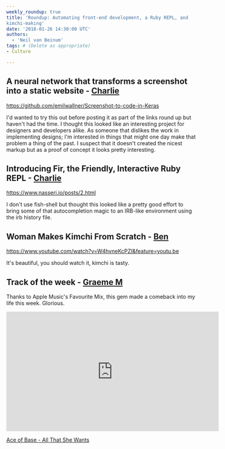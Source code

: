 ```yaml
---
weekly_roundup: true
title: 'Roundup: Automating front-end development, a Ruby REPL, and 
kimchi-making'
date: '2018-01-26 14:30:00 UTC'
authors:
  - 'Neil van Beinum'
tags: # (Delete as appropriate)
- Culture

---
```


## A neural network that transforms a screenshot into a static website - [Charlie](/people#charlie-egan)

https://github.com/emilwallner/Screenshot-to-code-in-Keras

I'd wanted to try this out before posting it as part of the links round up but haven't had the time. I thought this looked like an interesting project for designers and developers alike. As someone that dislikes the work in implementing designs; I'm interested in things that might one day make that problem a thing of the past. I suspect that it doesn't created the nicest markup but as a proof of concept it looks pretty interesting.

## Introducing Fir, the Friendly, Interactive Ruby REPL - [Charlie](/people#charlie-egan)

https://www.nasseri.io/posts/2.html

I don't use fish-shell but thought this looked like a pretty good effort to bring some of that autocompletion magic to an IRB-like environment using the irb history file.

## Woman Makes Kimchi From Scratch - [Ben](/people#ben-wong)

https://www.youtube.com/watch?v=W4hvneKcPZI&feature=youtu.be

It's beautiful, you should watch it, kimchi is tasty.

## Track of the week - [Graeme M](/people/#graeme-mccubbin)

Thanks to Apple Music's Favourite Mix, this gem made a comeback into my life this week. Glorious.

<iframe width="560" height="315" src="https://www.youtube.com/embed/d73tiBBzvFM?rel=0" frameborder="0" allow="autoplay; encrypted-media" allowfullscreen></iframe>

[Ace of Base - All That She Wants](https://www.youtube.com/watch?v=d73tiBBzvFM)
